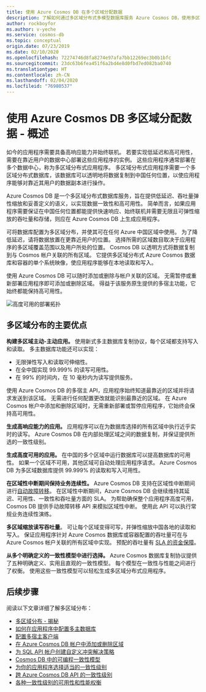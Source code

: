 ```yaml
---
title: 使用 Azure Cosmos DB 在多个区域分配数据
description: 了解如何通过多区域分布式多模型数据库服务 Azure Cosmos DB，使用多区域数据库进行多区域范围的异地复制、多主数据库故障转移和数据恢复。
author: rockboyfor
ms.author: v-yeche
ms.service: cosmos-db
ms.topic: conceptual
origin.date: 07/23/2019
ms.date: 02/10/2020
ms.openlocfilehash: 72274746d8fa8274e97afa7bb12269ec3b0b1bfc
ms.sourcegitcommit: 23dc63b6fea451f6a2bd4e8d0fbd7ed082ba0740
ms.translationtype: HT
ms.contentlocale: zh-CN
ms.lasthandoff: 02/04/2020
ms.locfileid: "76980537"
---
```

# <a name="multiple-region-data-distribution-with-azure-cosmos-db---overview"></a>使用 Azure Cosmos DB 多区域分配数据 - 概述

如今的应用程序需要具备高响应能力并始终联机。 若要实现低延迟和高可用性，需要在靠近用户的数据中心部署这些应用程序的实例。 这些应用程序通常部署在多个数据中心，称为多区域分布式应用程序。 多区域分布式应用程序需要一个多区域分布式数据库，该数据库可以透明地将数据复制到中国任何位置，以使应用程序能够对靠近其用户的数据副本进行操作。 

<!-- Notice: 全球 to 多个区域分布 -->

Azure Cosmos DB 是一个多区域分布式数据库服务，旨在提供低延迟、吞吐量弹性缩放和妥善定义的语义，以实现数据一致性和高可用性。 简单而言，如果应用程序需要保证在中国任何位置都能提供快速响应、始终联机并需要无限且可弹性缩放的吞吐量和存储，则应在 Azure Cosmos DB 上生成应用程序。

可将数据库配置为多区域分布，并使其可在任何 Azure 中国区域中使用。 为了降低延迟，请将数据放置在更靠近用户的位置。 选择所需的区域数目取决于应用程序的多区域覆盖范围以及用户所处的位置。 Cosmos DB 以透明方式将数据复制到与 Cosmos 帐户关联的所有区域。 它提供多区域分布式 Azure Cosmos 数据库和容器的单个系统映像，使应用程序能够在本地读取和写入。 

<!-- Notice: Azure China Regions -->

使用 Azure Cosmos DB 可以随时添加或删除与帐户关联的区域。 无需暂停或重新部署应用程序即可添加或删除区域。 得益于该服务原生提供的多宿主功能，它始终都能保持高可用性。

![高度可用的部署拓扑](./media/distribute-data-globally/deployment-topology.png)

<!--MOONCAKE: CORRECT ON (./media/distribute-data-globally/deployment-topology.png)-->

## <a name="key-benefits-of-multiple-region-distribution"></a>多区域分布的主要优点

**构建多区域主动-主动应用。** 使用新式多主数据库复制协议，每个区域都支持写入和读取。 多主数据库功能还可以实现：

- 无限弹性写入和读取可伸缩性。 
- 在全中国实现 99.999% 的读写可用性。
- 在 99% 的时间内，在 10 毫秒内为读写提供服务。

使用 Azure Cosmos DB 的多宿主 API，应用程序始终知道最靠近的区域并将请求发送到该区域。 无需进行任何配置更改就能识别最靠近的区域。 在 Azure Cosmos 帐户中添加和删除区域时，无需重新部署或暂停应用程序，它始终会保持高可用性。

**生成高响应能力的应用。** 应用程序可以在为数据库选择的所有区域中执行近乎实时的读写。 Azure Cosmos DB 在内部处理区域之间的数据复制，并保证提供所选的一致性级别。

**生成高度可用的应用。** 在中国的多个区域中运行数据库可以提高数据库的可用性。 如果一个区域不可用，其他区域可自动处理应用程序请求。 Azure Cosmos DB 为多区域数据库提供 99.999% 的读取和写入可用性。

**在区域性中断期间保持业务连续性。** Azure Cosmos DB 支持在区域性中断期间进行[自动故障转移](how-to-manage-database-account.md#automatic-failover)。 在区域性中断期间，Azure Cosmos DB 会继续维持其延迟、可用性、一致性和吞吐量方面的 SLA。 为帮助确保整个应用程序高度可用，Cosmos DB 提供手动故障转移 API 来模拟区域性中断。 使用此 API 可以执行常规业务连续性演练。

**多区域缩放读写吞吐量**。 可让每个区域变得可写，并弹性缩放中国各地的读取和写入。 保证应用程序针对 Azure Cosmos 数据库或容器配置的吞吐量可在与 Azure Cosmos 帐户关联的所有区域中实现。 预配的吞吐量有 [SLA 的资金保障](https://www.azure.cn/support/sla/documentdb/)。

**从多个明确定义的一致性模型中进行选择。** Azure Cosmos 数据库复制协议提供了五种明确定义、实用且直观的一致性模型。 每个模型在一致性与性能之间进行了权衡。 使用这些一致性模型可以轻松生成多区域分布式应用程序。

## <a name="Next Steps"></a>后续步骤

阅读以下文章详细了解多区域分布：

* [多区域分布 - 揭秘](global-dist-under-the-hood.md)
* [如何在应用程序中配置多主数据库](how-to-multi-master.md)
* [配置多宿主客户端](how-to-manage-database-account.md#configure-multiple-write-regions)
* [在 Azure Cosmos DB 帐户中添加或删除区域](how-to-manage-database-account.md#addremove-regions-from-your-database-account)
* [为 SQL API 帐户创建自定义冲突解决策略](how-to-manage-conflicts.md#create-a-custom-conflict-resolution-policy)
* [Cosmos DB 中的可编程一致性模型](consistency-levels.md)
* [为你的应用程序选择适当的一致性级别](consistency-levels-choosing.md)
* [跨 Azure Cosmos DB API 的一致性级别](consistency-levels-across-apis.md)
* [各种一致性级别的可用性和性能权衡](consistency-levels-tradeoffs.md)

<!-- Update_Description: update meta properties, wording update, update link -->